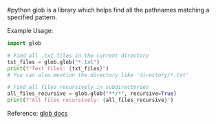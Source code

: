 #python
glob is a library which helps find all the pathnames matching a specified pattern.

Example Usage:
```python
import glob

# Find all .txt files in the current directory
txt_files = glob.glob("*.txt")
print(f"Text files: {txt_files}")
# You can also mention the directory like 'directory/*.txt'

# Find all files recursively in subdirectories
all_files_recursive = glob.glob("**/*", recursive=True)
print(f"All files recursively: {all_files_recursive}")
```

Reference:
[glob docs](https://docs.python.org/3/library/glob.html)